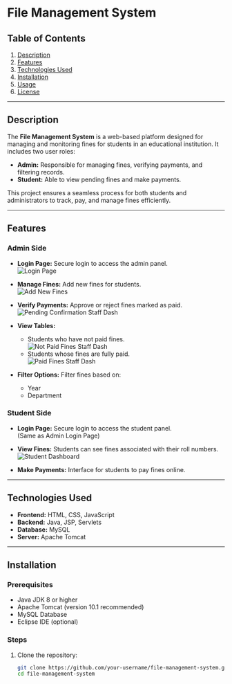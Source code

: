 # File Management System

## Table of Contents
1. [Description](#description)
2. [Features](#features)
3. [Technologies Used](#technologies-used)
4. [Installation](#installation)
5. [Usage](#usage)
6. [License](#license)

---

## Description
The **File Management System** is a web-based platform designed for managing and monitoring fines for students in an educational institution. It includes two user roles:
- **Admin:** Responsible for managing fines, verifying payments, and filtering records.
- **Student:** Able to view pending fines and make payments.

This project ensures a seamless process for both students and administrators to track, pay, and manage fines efficiently.

---

## Features

### Admin Side
- **Login Page:** Secure login to access the admin panel.  
  ![Login Page](Fine-Management-System/Images/login-page.png)

- **Manage Fines:** Add new fines for students.  
  ![Add New Fines](Images/Add-new-Fines-Staff-Dash.png)

- **Verify Payments:** Approve or reject fines marked as paid.  
  ![Pending Confirmation Staff Dash](Images/Pending-Confirmation-Staff-Dash.png)

- **View Tables:**
  - Students who have not paid fines.  
    ![Not Paid Fines Staff Dash](Images/Not-Paid-Fines-Staff-Dash.png)
  - Students whose fines are fully paid.  
    ![Paid Fines Staff Dash](Images/Paid-Fines-Staff-Dash.png)

- **Filter Options:** Filter fines based on:
  - Year
  - Department

### Student Side
- **Login Page:** Secure login to access the student panel.  
  (Same as Admin Login Page)

- **View Fines:** Students can see fines associated with their roll numbers.  
  ![Student Dashboard](Images/Student-Dashboard.png)

- **Make Payments:** Interface for students to pay fines online.

---

## Technologies Used
- **Frontend:** HTML, CSS, JavaScript
- **Backend:** Java, JSP, Servlets
- **Database:** MySQL
- **Server:** Apache Tomcat

---

## Installation

### Prerequisites
- Java JDK 8 or higher
- Apache Tomcat (version 10.1 recommended)
- MySQL Database
- Eclipse IDE (optional)

### Steps
1. Clone the repository:
   ```bash
   git clone https://github.com/your-username/file-management-system.git
   cd file-management-system
